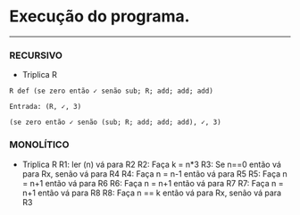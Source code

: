 # Execução do programa.
---
### RECURSIVO
- Triplica R
```
R def (se zero então ✓ senão sub; R; add; add; add)

Entrada: (R, ✓, 3)

(se zero então ✓ senão (sub; R; add; add; add), ✓, 3)
```
### MONOLÍTICO

- Triplica R
R1: ler (n) vá para R2
R2: Faça k = n*3
R3: Se n==0 então vá para Rx, senão vá para R4
R4: Faça n = n-1 então vá para R5
R5: Faça n = n+1 então vá para R6
R6: Faça n = n+1 então vá para R7
R7: Faça n = n+1 então vá para R8
R8: Faça n == k então vá para Rx, senão vá para R3